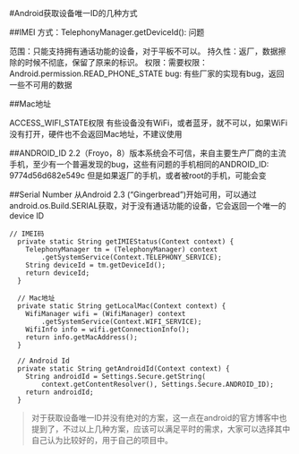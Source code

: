 #Android获取设备唯一ID的几种方式

##IMEI
方式：TelephonyManager.getDeviceId():
问题

范围：只能支持拥有通话功能的设备，对于平板不可以。
持久性：返厂，数据擦除的时候不彻底，保留了原来的标识。
权限：需要权限：Android.permission.READ_PHONE_STATE
bug: 有些厂家的实现有bug，返回一些不可用的数据

##Mac地址

ACCESS_WIFI_STATE权限
有些设备没有WiFi，或者蓝牙，就不可以，如果WiFi没有打开，硬件也不会返回Mac地址，不建议使用

##ANDROID_ID
2.2（Froyo，8）版本系统会不可信，来自主要生产厂商的主流手机，至少有一个普遍发现的bug，这些有问题的手机相同的ANDROID_ID: 9774d56d682e549c
但是如果返厂的手机，或者被root的手机，可能会变

##Serial Number
从Android 2.3 (“Gingerbread”)开始可用，可以通过android.os.Build.SERIAL获取，对于没有通话功能的设备，它会返回一个唯一的device ID


```
// IMEI码 
  private static String getIMIEStatus(Context context) { 
    TelephonyManager tm = (TelephonyManager) context 
        .getSystemService(Context.TELEPHONY_SERVICE); 
    String deviceId = tm.getDeviceId(); 
    return deviceId; 
  } 
  
  // Mac地址 
  private static String getLocalMac(Context context) { 
    WifiManager wifi = (WifiManager) context 
        .getSystemService(Context.WIFI_SERVICE); 
    WifiInfo info = wifi.getConnectionInfo(); 
    return info.getMacAddress(); 
  } 
  
  // Android Id 
  private static String getAndroidId(Context context) { 
    String androidId = Settings.Secure.getString( 
        context.getContentResolver(), Settings.Secure.ANDROID_ID); 
    return androidId; 
  } 
```


>对于获取设备唯一ID并没有绝对的方案，这一点在android的官方博客中也提到了，不过以上几种方案，应该可以满足平时的需求，大家可以选择其中自己认为比较好的，用于自己的项目中。